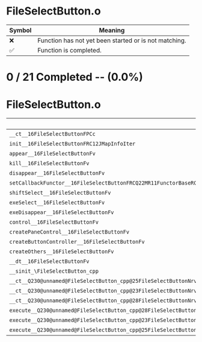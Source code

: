 # FileSelectButton.o
| Symbol | Meaning 
| ------------- | ------------- 
| :x: | Function has not yet been started or is not matching. 
| :white_check_mark: | Function is completed. 


# 0 / 21 Completed -- (0.0%)
# FileSelectButton.o
| Symbol | Decompiled? |
| ------------- | ------------- |
| `__ct__16FileSelectButtonFPCc` | :x: |
| `init__16FileSelectButtonFRC12JMapInfoIter` | :x: |
| `appear__16FileSelectButtonFv` | :x: |
| `kill__16FileSelectButtonFv` | :x: |
| `disappear__16FileSelectButtonFv` | :x: |
| `setCallbackFunctor__16FileSelectButtonFRCQ22MR11FunctorBaseRCQ22MR11FunctorBaseRCQ22MR11FunctorBaseRCQ22MR11FunctorBaseRCQ22MR11FunctorBase` | :x: |
| `shiftSelect__16FileSelectButtonFv` | :x: |
| `exeSelect__16FileSelectButtonFv` | :x: |
| `exeDisappear__16FileSelectButtonFv` | :x: |
| `control__16FileSelectButtonFv` | :x: |
| `createPaneControl__16FileSelectButtonFv` | :x: |
| `createButtonController__16FileSelectButtonFv` | :x: |
| `createOthers__16FileSelectButtonFv` | :x: |
| `__dt__16FileSelectButtonFv` | :x: |
| `__sinit_\FileSelectButton_cpp` | :x: |
| `__ct__Q230@unnamed@FileSelectButton_cpp@25FileSelectButtonNrvSelectFv` | :x: |
| `__ct__Q230@unnamed@FileSelectButton_cpp@23FileSelectButtonNrvWaitFv` | :x: |
| `__ct__Q230@unnamed@FileSelectButton_cpp@28FileSelectButtonNrvDisappearFv` | :x: |
| `execute__Q230@unnamed@FileSelectButton_cpp@28FileSelectButtonNrvDisappearCFP5Spine` | :x: |
| `execute__Q230@unnamed@FileSelectButton_cpp@23FileSelectButtonNrvWaitCFP5Spine` | :x: |
| `execute__Q230@unnamed@FileSelectButton_cpp@25FileSelectButtonNrvSelectCFP5Spine` | :x: |
